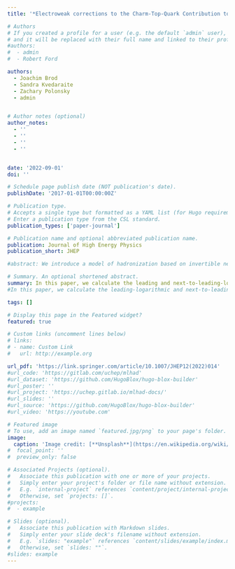 ```yaml
---
title: '*Electroweak corrections to the Charm-Top-Quark Contribution to epsilon_K'

# Authors
# If you created a profile for a user (e.g. the default `admin` user), write the username (folder name) here
# and it will be replaced with their full name and linked to their profile.
#authors:
#  - admin
#  - Robert Ford

authors:
  - Joachim Brod
  - Sandra Kvedaraite
  - Zachary Polonsky
  - admin


# Author notes (optional)
author_notes:
  - ''
  - ''
  - ''
  - ''


date: '2022-09-01'
doi: ''

# Schedule page publish date (NOT publication's date).
publishDate: '2017-01-01T00:00:00Z'

# Publication type.
# Accepts a single type but formatted as a YAML list (for Hugo requirements).
# Enter a publication type from the CSL standard.
publication_types: ['paper-journal']

# Publication name and optional abbreviated publication name.
publication: Journal of High Energy Physics
publication_short: JHEP

#abstract: We introduce a model of hadronization based on invertible neural networks that faithfully reproduces a simplified version of the Lund string model for meson hadronization. Additionally, we introduce a new training method for normalizing flows, termed MAGIC, that improves the agreement between simulated and experimental distributions of high-level (macroscopic) observables by adjusting single-emission (microscopic) dynamics. Our results constitute an important step toward realizing a machine-learning based model of hadronization that utilizes experimental data during training. Finally, we demonstrate how a Bayesian extension to this normalizing-flow architecture can be used to provide analysis of statistical and modeling uncertainties on the generated observable distributions.

# Summary. An optional shortened abstract.
summary: In this paper, we calculate the leading and next-to-leading-logarithmic electroweak corrections for the charm-top-quark contribution to the CP violation parameter epsilon_K, which leads to the reduction of the theory prediction. A more accurate prediction in epsilon_K is crucial in particle physics as it measures CP violation in kaon decay, tests the Standard Model, and probes new physics.
#In this paper, we calculate the leading-logarithmic and next-to-leading-logarithmic electroweak corrections to the charm-top-quark contribution to the effective |∆S| = 2 Lagrangian, relevant for the CP violation parameter epsilon_K. 

tags: []

# Display this page in the Featured widget?
featured: true

# Custom links (uncomment lines below)
# links:
# - name: Custom Link
#   url: http://example.org

url_pdf: 'https://link.springer.com/article/10.1007/JHEP12(2022)014'
#url_code: 'https://gitlab.com/uchep/mlhad'
#url_dataset: 'https://github.com/HugoBlox/hugo-blox-builder'
#url_poster: ''
#url_project: 'https://uchep.gitlab.io/mlhad-docs/'
#url_slides: ''
#url_source: 'https://github.com/HugoBlox/hugo-blox-builder'
#url_video: 'https://youtube.com'

# Featured image
# To use, add an image named `featured.jpg/png` to your page's folder.
image:
  caption: 'Image credit: [**Unsplash**](https://en.wikipedia.org/wiki/Kaon)'
#  focal_point: ''
#  preview_only: false

# Associated Projects (optional).
#   Associate this publication with one or more of your projects.
#   Simply enter your project's folder or file name without extension.
#   E.g. `internal-project` references `content/project/internal-project/index.md`.
#   Otherwise, set `projects: []`.
#projects:
#  - example

# Slides (optional).
#   Associate this publication with Markdown slides.
#   Simply enter your slide deck's filename without extension.
#   E.g. `slides: "example"` references `content/slides/example/index.md`.
#   Otherwise, set `slides: ""`.
#slides: example
---
```




